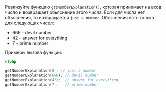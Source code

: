 Реализуйте функцию `getNumberExplanation()`, которая принимает на вход число и возвращает объяснение этого числа. Если для числа нет объяснения, то возвращается `just a number`. Объяснения есть только для следующих чисел:

  * 666 - devil number
  * 42 - answer for everything
  * 7 - prime number

Примеры вызова функции:

```php
<?php

getNumberExplanation(8); // just a number
getNumberExplanation(666); // devil number
getNumberExplanation(42);  // answer for everything
getNumberExplanation(7);   // prime number
```
